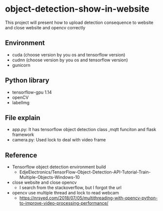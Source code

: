 # object-detection-show-in-website
This project will present how to upload detection consequence to website and close website and opencv correctly
## Environment
* cuda (choose version by you os and tensorflow version)
* cudnn (choose version by you os and tensorflow version)
* gunicorn
## Python library
* tensorflow-gpu 1.14
* openCV
* labelImg
## File explain
* app.py: It has tensorflow object detection class ,mqtt funciton and flask framework
* camera.py: Used lock to deal with video frame
## Reference
* Tensorflow object detection environment build
  * EdjeElectronics/TensorFlow-Object-Detection-API-Tutorial-Train-Multiple-Objects-Windows-10
* close website and close opencv
  * I search from the stackoverflow, but I forgot the url
* opencv use multiple thread and lock to read webcam
  * https://nrsyed.com/2018/07/05/multithreading-with-opencv-python-to-improve-video-processing-performance/
